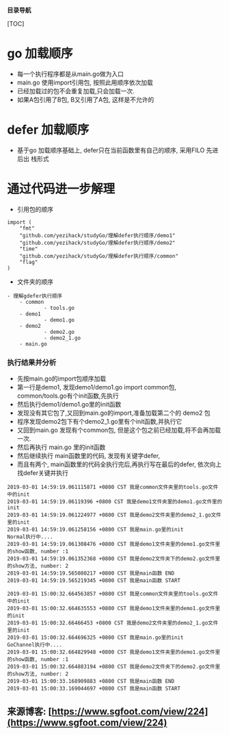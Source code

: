 **目录导航**

[TOC]

# go 加载顺序
- 每一个执行程序都是从main.go做为入口
- main.go 使用import引用包, 按照此用顺序依次加载
- 已经加载过的包不会重复加载,只会加载一次.
- 如果A包引用了B包, B又引用了A包, 这样是不允许的

# defer 加载顺序
- 基于go 加载顺序基础上, defer只在当前函数里有自己的顺序, 采用FILO 先进后出 栈形式


# 通过代码进一步解理

- 引用包的顺序
```
import (
	"fmt"
	"github.com/yezihack/studyGo/理解defer执行顺序/demo1"
	"github.com/yezihack/studyGo/理解defer执行顺序/demo2"
	"time"
	"github.com/yezihack/studyGo/理解defer执行顺序/common"
	"flag"
)
```
- 文件夹的顺序

```
- 理解gdefer执行顺序
	- common
			- tools.go
	- demo1
			- demo1.go
	- demo2
			- demo2.go
			- demo2_1.go
    - main.go
```

### 执行结果并分析
- 先按main.go的import包顺序加载
- 第一行是demo1, 发现demo1/demo1.go import common包, common/tools.go有个init函数,先执行
- 然后执行demo1/demo1.go里的init函数
- 发现没有其它包了,又回到main.go的import,准备加载第二个的 demo2 包
- 程序发现demo2包下有个demo2_1.go里有个init函数,并执行它
- 又回到main.go 发现有个common包, 但是这个包之前已经加载,将不会再加载一次.
- 然后再执行 main.go 里的init函数
- 然后继续执行 main函数里的代码, 发现有关键字defer,
- 而且有两个, main函数里的代码全执行完后,再执行写在最后的defer, 依次向上找defer关键并执行

```
2019-03-01 14:59:19.061115871 +0800 CST 我是common文件夹里的tools.go文件中的init
2019-03-01 14:59:19.06119396 +0800 CST 我是demo1文件夹里的demo1.go文件里的init
2019-03-01 14:59:19.061224977 +0800 CST 我是demo2文件夹里的demo2_1.go文件里的init
2019-03-01 14:59:19.061258156 +0800 CST 我是main.go里的init
Normal执行中....
2019-03-01 14:59:19.061308476 +0800 CST 我是demo1文件夹里的demo1.go文件里的show函数, number :1
2019-03-01 14:59:19.061352368 +0800 CST 我是demo2文件夹下的demo2.go文件里的show方法, number: 2
2019-03-01 14:59:19.565080217 +0800 CST 我是main函数 END
2019-03-01 14:59:19.565219345 +0800 CST 我是main函数 START
```

```
2019-03-01 15:00:32.664563857 +0800 CST 我是common文件夹里的tools.go文件中的init
2019-03-01 15:00:32.664635553 +0800 CST 我是demo1文件夹里的demo1.go文件里的init
2019-03-01 15:00:32.66466453 +0800 CST 我是demo2文件夹里的demo2_1.go文件里的init
2019-03-01 15:00:32.664696325 +0800 CST 我是main.go里的init
GoChannel执行中....
2019-03-01 15:00:32.664829948 +0800 CST 我是demo1文件夹里的demo1.go文件里的show函数, number :1
2019-03-01 15:00:32.664883194 +0800 CST 我是demo2文件夹下的demo2.go文件里的show方法, number: 2
2019-03-01 15:00:33.168909883 +0800 CST 我是main函数 END
2019-03-01 15:00:33.169044697 +0800 CST 我是main函数 START

```

## 来源博客: [https://www.sgfoot.com/view/224](https://www.sgfoot.com/view/224)